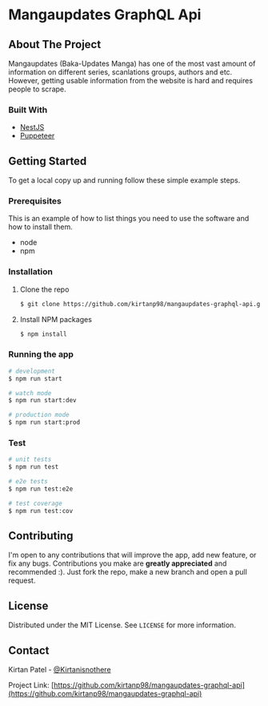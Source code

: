 # Mangaupdates GraphQL Api

## About The Project

Mangaupdates (Baka-Updates Manga) has one of the most vast amount of information on different series, scanlations groups, authors and etc. However, getting usable information from the website is hard and requires people to scrape.

### Built With

* [NestJS](https://nestjs.com/)
* [Puppeteer](https://pptr.dev/)

## Getting Started

To get a local copy up and running follow these simple example steps.

### Prerequisites

This is an example of how to list things you need to use the software and how to install them.
* node
* npm

### Installation

1. Clone the repo
   ```sh
   $ git clone https://github.com/kirtanp98/mangaupdates-graphql-api.git
   ```
2. Install NPM packages
   ```sh
   $ npm install
   ```

### Running the app

```bash
# development
$ npm run start

# watch mode
$ npm run start:dev

# production mode
$ npm run start:prod
```

### Test

```bash
# unit tests
$ npm run test

# e2e tests
$ npm run test:e2e

# test coverage
$ npm run test:cov
```

## Contributing

I'm open to any contributions that will improve the app, add new feature, or fix any bugs. Contributions you make are **greatly appreciated** and recommended :).
Just fork the repo, make a new branch and open a pull request.

## License

Distributed under the MIT License. See `LICENSE` for more information.

## Contact

Kirtan Patel - [@Kirtanisnothere](https://twitter.com/Kirtanisnothere)

Project Link: [https://github.com/kirtanp98/mangaupdates-graphql-api](https://github.com/kirtanp98/mangaupdates-graphql-api)


